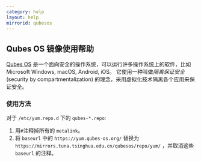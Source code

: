 ```yaml
---
category: help
layout: help
mirrorid: qubesos
---
```


## Qubes OS 镜像使用帮助

[Qubes OS](https://www.qubes-os.org/) 是一个面向安全的操作系统，可以运行许多操作系统上的软件，比如 Microsoft Windows, macOS, Android, iOS。
它使用一种叫做*隔离保证安全* (security by compartmentalization) 的理念，采用虚拟化技术隔离各个应用来保证安全。

### 使用方法

对于 `/etc/yum.repo.d` 下的 `qubes-*.repo`:
1. 用`#`注释掉所有的 `metalink`。
2. 将 `baseurl` 中的 `https://yum.qubes-os.org/` 替换为 `https://mirrors.tuna.tsinghua.edu.cn/qubesos/repo/yum/` ，并取消这些 `baseurl` 的注释。
